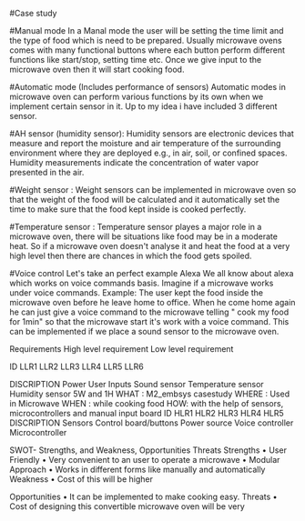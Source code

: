 #Case study 


#Manual mode 
In a Manal mode the user will be setting the time limit and the type of food which is need to be prepared. 
Usually microwave ovens comes with many functional buttons where each button perform different functions like start/stop, setting time etc. 
Once we give input to the microwave oven then it will start cooking food. 

#Automatic mode
(Includes performance of sensors)
Automatic modes in microwave oven can perform various functions by its own when we implement certain sensor in it. 
Up to my idea i have included 3 different sensor.

#AH sensor (humidity sensor):
Humidity sensors are electronic devices that measure and report the moisture and air temperature of the surrounding environment where they are deployed e.g., in air, soil, or confined spaces. Humidity measurements indicate the concentration of water vapor presented in the air.

#Weight sensor :
Weight sensors can be  implemented in microwave oven so that the weight of the food will be calculated and it automatically set the time to make sure that the food kept inside is cooked perfectly.

#Temperature sensor :
Temperature sensor playes a major role in a microwave oven, there will be situations like food may be in a moderate heat. So if a microwave oven doesn't analyse it and heat the food at a very high level then there are chances in which the food gets spoiled. 

#Voice control
Let's take an perfect example Alexa
We all know about alexa which works on voice commands basis. 
Imagine if a microwave works under voice commands.
Example: The user kept the food inside the microwave oven before he leave home to office. When he come home again he can just give a voice command to the microwave telling " cook my food for 1min" so that the microwave start it's work with a voice command.
This can be implemented if we place a sound sensor to the microwave oven.

Requirements
High level requirement
Low level requirement


ID LLR1 LLR2 LLR3 LLR4 LLR5 LLR6


DISCRIPTION
Power User Inputs
Sound sensor Temperature sensor Humidity sensor
5W and 1H
WHAT : M2_embsys casestudy WHERE : Used in Microwave WHEN : while cooking food
HOW: with the help of sensors, microcontrollers and manual input board
ID HLR1 HLR2 HLR3 HLR4 HLR5
DISCRIPTION
Sensors Control board/buttons
Power source Voice controller Microcontroller

SWOT- Strengths, and Weakness, Opportunities Threats
Strengths
•     User Friendly
•     Very convenient to an user to operate a microwave
•     Modular Approach
•     Works in different forms like manually and automatically
Weakness
•     Cost of this will be higher


Opportunities
•     It can be implemented to make cooking easy.
Threats
•     Cost of designing this convertible microwave oven will be very
